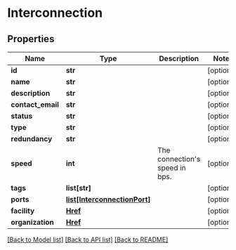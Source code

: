 # Interconnection


## Properties
Name | Type | Description | Notes
------------ | ------------- | ------------- | -------------
**id** | **str** |  | [optional] 
**name** | **str** |  | [optional] 
**description** | **str** |  | [optional] 
**contact_email** | **str** |  | [optional] 
**status** | **str** |  | [optional] 
**type** | **str** |  | [optional] 
**redundancy** | **str** |  | [optional] 
**speed** | **int** | The connection&#39;s speed in bps. | [optional] 
**tags** | **list[str]** |  | [optional] 
**ports** | [**list[InterconnectionPort]**](InterconnectionPort.md) |  | [optional] 
**facility** | [**Href**](Href.md) |  | [optional] 
**organization** | [**Href**](Href.md) |  | [optional] 

[[Back to Model list]](../README.md#documentation-for-models) [[Back to API list]](../README.md#documentation-for-api-endpoints) [[Back to README]](../README.md)


